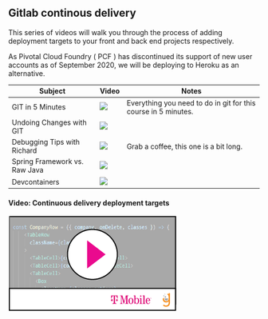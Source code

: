 ## Gitlab continous delivery


This series of videos will walk you through the process of adding deployment targets to your front and back end projects respectively. 

As Pivotal Cloud Foundry ( PCF ) has discontinued its support of new user accounts as of September 2020, we will be deploying to Heroku as an alternative. 

| Subject                                                           | Video                        | Notes |
|---                                                        |---                              |---|
| GIT in 5 Minutes    |  [![](gitVideoPlayerImage.png)](https://vimeo.com/441064583/d0d9535419) | Everything you need to do in git for this course in 5 minutes. |
| Undoing Changes with GIT |  [![](gitVideoPlayerImage.png)](https://vimeo.com/441063372/8a181625ca) |    |
| Debugging Tips with Richard |  [![](reactPlayer.png)](https://vimeo.com/441063863/1d30a93807) | Grab a coffee, this one is a bit long.   |
| Spring Framework vs. Raw Java |  [![](springPlayer.png)](https://vimeo.com/442215367/fb5ff8bcb0) |    |
| Devcontainers | [![](dockerPlayer.png)](https://drive.google.com/file/d/13mA3aWfuDcsgLHEKQsSGaRQy4cbVSCE-/view?usp=sharing)  | 
#### Video: Continuous delivery deployment targets
[![](video-player.png)](https://youtu.be/tXtPJPCzSTY) 

